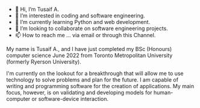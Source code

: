 - 👋 Hi, I’m Tusaif A.
- 👀 I’m interested in coding and software engineering. 
- 🌱 I’m currently learning Python and web development. 
- 💞️ I’m looking to collaborate on software engineering projects. 
- 📫 How to reach me ... via email or through this Channel.  

My name is Tusaif A., and I have just completed my BSc (Honours) computer science June 2022 from Toronto Metropolitan University (formerly Ryerson University).

I'm currently on the lookout for a breakthrough that will allow me to use technology to solve problems and plan for the future. I am capable of writing and programming software for the creation of applications. My main focus, however, is on validating and developing models for human-computer or software-device interaction.

<!---
T2A-Development/T2A-Development is a ✨ special ✨ repository because its `README.md` (this file) appears on your GitHub profile.
You can click the Preview link to take a look at your changes.
--->
